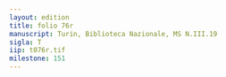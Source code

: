 ```yaml
---
layout: edition
title: folio 76r
manuscript: Turin, Biblioteca Nazionale, MS N.III.19
sigla: T
iip: t076r.tif
milestone: 151
---
```

